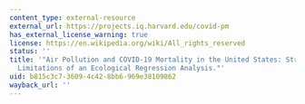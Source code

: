 ```yaml
---
content_type: external-resource
external_url: https://projects.iq.harvard.edu/covid-pm
has_external_license_warning: true
license: https://en.wikipedia.org/wiki/All_rights_reserved
status: ''
title: '"Air Pollution and COVID-19 Mortality in the United States: Strengths and
  Limitations of an Ecological Regression Analysis."'
uid: b815c3c7-3609-4c42-8bb6-969e38109862
wayback_url: ''
---
```


